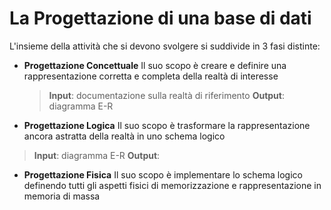 # La Progettazione di una base di dati

L'insieme della attività che si devono svolgere si suddivide in 3 fasi distinte:
- **Progettazione Concettuale**
Il suo scopo è creare e definire una rappresentazione corretta e completa della realtà di interesse
	>**Input**: documentazione sulla realtà di 	riferimento
	>**Output**: diagramma E-R
	
- **Progettazione Logica**
Il suo scopo è trasformare la rappresentazione ancora astratta della realtà in uno schema logico
>**Input**: diagramma E-R
>**Output**: 

- **Progettazione Fisica**
Il suo scopo è implementare lo schema logico definendo tutti gli aspetti fisici di memorizzazione e rappresentazione in memoria di massa
<!--stackedit_data:
eyJoaXN0b3J5IjpbNDI0NDIyMDIzLC0yMDg4NzQ2NjEyXX0=
-->